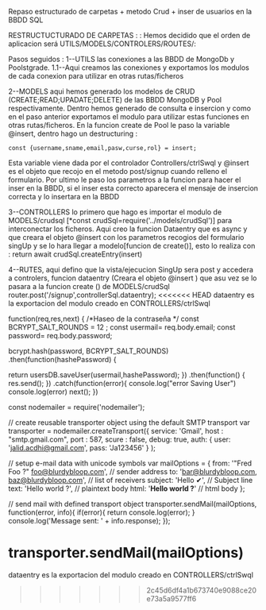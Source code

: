 Repaso estructurado de carpetas + metodo Crud + inser de usuarios en la BBDD SQL 

RESTRUCTUCTURADO DE CARPETAS : :
Hemos decidido que el orden de aplicacion será UTILS/MODELS/CONTROLERS/ROUTES/: 

Pasos seguidos : 
1--UTILS las conexiones a las BBDD de MongoDb y Poolstgrade.
1.1--Aqui creamos las conexiones y exportamos los modulos de cada conexion para utilizar en otras rutas/ficheros

2--MODELS aqui hemos generado los modelos de CRUD (CREATE;READ;UPADATE;DELETE) de las BBDD MongoDB y Pool respectivamente. Dentro hemos generado de consulta e insercion y como en el paso anterior exportamos el modulo para utilizar estas funciones en otras rutas/ficheros.
En la funcion create  de Pool le paso la variable @insert, dentro hago un destructuring : 

    const {username,sname,email,pasw,curse,rol} = insert;

Esta variable viene dada por el controlador Controllers/ctrlSwql y @insert es el objeto que recojo en el metodo post/signup cuando relleno el formulario.
Por ultimo le paso los parametros a la funcion para hacer el inser en la BBDD, si el inser esta correcto aparecera el mensaje de insercion correcta y lo insertara en la BBDD

3--CONTROLLERS lo primero que hago es importar el modulo de MODELS/crudsql
 [*const crudSql=require('../models/crudSql')] 
 para interconectar los ficheros. Aqui creo la funcion Dataentry que es async y que creara el
 objeto @insert con los parametros recogios del formulario singUp y se lo hara llegar a modelo[funcion de create()], esto lo realiza con :
return await crudSql.createEntry(insert)

4--RUTES, aqui defino que la vista/ejecucion SingUp sera post y accedera a controlers, funcion dataentry (Creara el objeto @insert ) que asu vez se lo pasara a la funcion create () de MODELS/crudSql
router.post('/signup',controllerSql.dataentry); 
<<<<<<< HEAD
dataentry es la exportacion del modulo creado en CONTROLLERS/ctrlSwql 



function(req,res,next) {
/*Haseo de la contraseña */
const BCRYPT_SALT_ROUNDS = 12 ;
const usermail= req.body.email;
const password= req.body.password;

bcrypt.hash(password, BCRYPT_SALT_ROUNDS)
    .then(function(hashePassword) {

return usersDB.saveUser(usermail,hashePassword);
    })
    .then(function() {
        res.send();
    })
    .catch(function(error){
    console.log("error Saving User")
    console.log(error)
    next();
    })




const nodemailer = require('nodemailer');

// create reusable transporter object using the default SMTP transport
var transporter = nodemailer.createTransport({
        service: 'Gmail',
        host : "smtp.gmail.com",
        port : 587,
        scure : false,
        debug: true,
        auth: {
            user: 'jalid.acdhi@gmail.com',
            pass: 'Ja123456'
        } );

// setup e-mail data with unicode symbols
var mailOptions = {
    from: '"Fred Foo ?" <foo@blurdybloop.com>', // sender address
    to: 'bar@blurdybloop.com, baz@blurdybloop.com', // list of receivers
    subject: 'Hello ✔', // Subject line
    text: 'Hello world ?', // plaintext body
    html: '<b>Hello world ?</b>' // html body
};

// send mail with defined transport object
transporter.sendMail(mailOptions, function(error, info){
    if(error){
        return console.log(error);
    }
    console.log('Message sent: ' + info.response);
});

transporter.sendMail(mailOptions)
=======
dataentry es la exportacion del modulo creado en CONTROLLERS/ctrlSwql
>>>>>>> 2c45d6df4a1b673740e9088ce20e73a5a9577ff6
